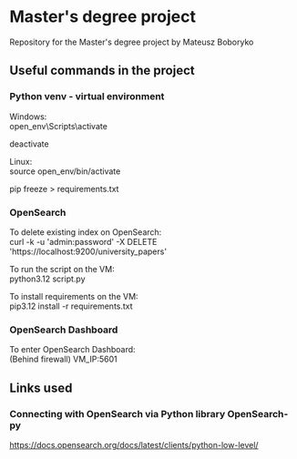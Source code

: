 # Master's degree project

Repository for the Master's degree project by Mateusz Boboryko

## Useful commands in the project

### Python venv - virtual environment

Windows:<br>
open_env\Scripts\activate

deactivate

Linux:<br>
source open_env/bin/activate

pip freeze > requirements.txt

### OpenSearch

To delete existing index on OpenSearch:<br>
curl -k -u 'admin:password' -X DELETE 'https://localhost:9200/university_papers'

To run the script on the VM:<br>
python3.12 script.py

To install requirements on the VM:<br>
pip3.12 install -r requirements.txt

### OpenSearch Dashboard

To enter OpenSearch Dashboard: <br>
(Behind firewall)
VM_IP:5601

## Links used

### Connecting with OpenSearch via Python library OpenSearch-py

https://docs.opensearch.org/docs/latest/clients/python-low-level/
